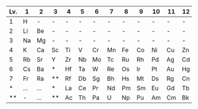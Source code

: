 |Lv.|1|2|3|4|5|6|7|8|9|10|11|12|13|14|15|16|17|18|
|-|-|-|-|-|-|-|-|-|-|-|-|-|-|-|-|-|-|-|
|1|H|-|-|-|-|-|-|-|-|-|-|-|-|-|-|-|-|-|He|
|2|Li|Be|-|-|-|-|-|-|-|-|-|-|-|B|C|N|O|F|Ne|
|3|Na|Mg|-|-|-|-|-|-|-|-|-|-|-|Al|Si|P|S|Cl|Ar|
|4|K|Ca|Sc|Ti|V|Cr|Mn|Fe|Co|Ni|Cu|Zn|Ga|Ge|As|Se|Br|Kr|
|5|Rb|Sr|Y|Zr|Nb|Mo|Tc|Ru|Rh|Pd|Ag|Cd|In|Sn|Sb|Te|I|Xe|
|6|Cs|Ba|*|Hf|Ta|W|Re|Os|Ir|Pt|Au|Hg|Ti|Pb|Bi|Po|At|Rn|
|7|Fr|Ra|**|Rf|Db|Sg|Bh|Hs|Mt|Ds|Rg|Cn|Nh|Fl|Mc|Lv|Ts|Og|
|*|...|...|*|La|Ce|Pr|Nd|Pm|Sm|Eu|Gd|Tb|Dy|Ha|Er|Tm|Yb|Lu|
|**|-|...|**|Ac|Th|Pa|U|Np|Pu|Am|Cm|Bk|Cf|Es|Fm|Md|No|Lr|